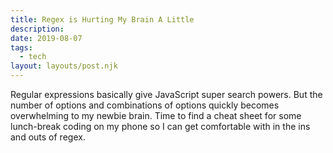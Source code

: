 ```yaml
---
title: Regex is Hurting My Brain A Little
description: 
date: 2019-08-07
tags:
  - tech
layout: layouts/post.njk
---
```

Regular expressions basically give JavaScript super search powers. But the number of options and combinations of options quickly becomes overwhelming to my newbie brain. Time to find a cheat sheet for some lunch-break coding on my phone so I can get comfortable with in the ins and outs of regex.
